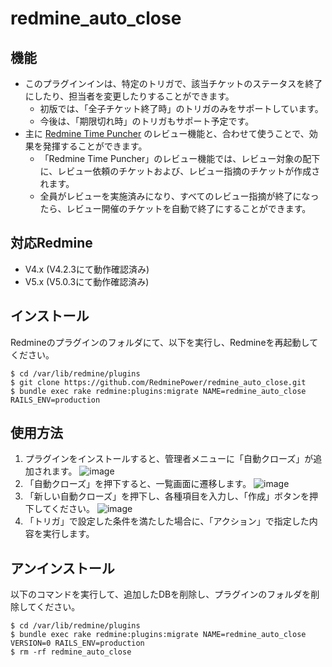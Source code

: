 # redmine_auto_close

## 機能

- このプラグインインは、特定のトリガで、該当チケットのステータスを終了にしたり、担当者を変更したりすることができます。
  - 初版では、「全子チケット終了時」のトリガのみをサポートしています。
  - 今後は、「期限切れ時」のトリガもサポート予定です。
- 主に [Redmine Time Puncher](https://www.redmine-power.com/) のレビュー機能と、合わせて使うことで、効果を発揮することができます。
  - 「Redmine Time Puncher」のレビュー機能では、レビュー対象の配下に、レビュー依頼のチケットおよび、レビュー指摘のチケットが作成されます。
  - 全員がレビューを実施済みになり、すべてのレビュー指摘が終了になったら、レビュー開催のチケットを自動で終了にすることができます。 

## 対応Redmine
- V4.x (V4.2.3にて動作確認済み)
- V5.x (V5.0.3にて動作確認済み)

## インストール
Redmineのプラグインのフォルダにて、以下を実行し、Redmineを再起動してください。

```
$ cd /var/lib/redmine/plugins
$ git clone https://github.com/RedminePower/redmine_auto_close.git
$ bundle exec rake redmine:plugins:migrate NAME=redmine_auto_close RAILS_ENV=production
```

## 使用方法
1. プラグインをインストールすると、管理者メニューに「自動クローズ」が追加されます。
![image](https://user-images.githubusercontent.com/87136359/226633071-159626ee-aca0-4724-b651-187ca66de7b2.png)
1. 「自動クローズ」を押下すると、一覧画面に遷移します。
![image](https://user-images.githubusercontent.com/87136359/226633407-4cac6c54-d2fe-4d13-95fb-3c60c7ad765a.png)
1. 「新しい自動クローズ」を押下し、各種項目を入力し、「作成」ボタンを押下してください。
![image](https://github.com/RedminePower/redmine_auto_close/assets/87136359/efb3281a-ea96-4f13-b99f-dcfaf70dfa14)
1. 「トリガ」で設定した条件を満たした場合に、「アクション」で指定した内容を実行します。

## アンインストール

以下のコマンドを実行して、追加したDBを削除し、プラグインのフォルダを削除してください。

```
$ cd /var/lib/redmine/plugins
$ bundle exec rake redmine:plugins:migrate NAME=redmine_auto_close VERSION=0 RAILS_ENV=production
$ rm -rf redmine_auto_close
```


